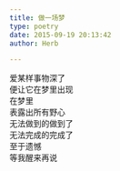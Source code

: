 ```yaml
---  
title: 做一场梦  
type: poetry  
date: 2015-09-19 20:13:42  
author: Herb  

---  
```

爱某样事物深了    
便让它在梦里出现    
在梦里    
表露出所有野心    
无法做到的做到了    
无法完成的完成了    
至于遗憾    
等我醒来再说  
